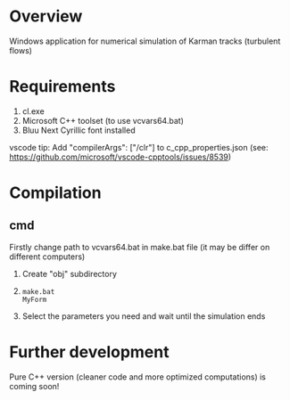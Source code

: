 # Overview
Windows application for numerical simulation of Karman tracks (turbulent flows)

# Requirements
1. cl.exe
2. Microsoft C++ toolset (to use vcvars64.bat)
3. Bluu Next Cyrillic font installed

vscode tip: Add "compilerArgs": ["/clr"] to c_cpp_properties.json (see: https://github.com/microsoft/vscode-cpptools/issues/8539)

# Compilation

## cmd

Firstly change path to vcvars64.bat in make.bat file (it may be differ on different computers)

1. Create "obj" subdirectory
2. 
    ```
    make.bat
    MyForm
    ```
3. Select the parameters you need and wait until the simulation ends 

# Further development
Pure C++ version (cleaner code and more optimized computations) is coming soon!
